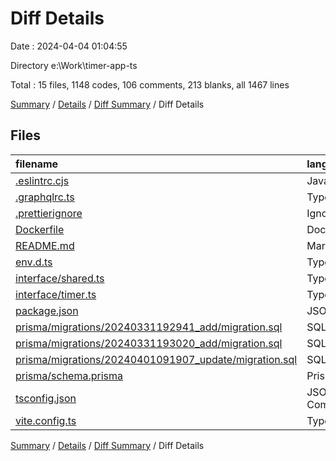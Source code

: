 # Diff Details

Date : 2024-04-04 01:04:55

Directory e:\\Work\\timer-app-ts

Total : 15 files,  1148 codes, 106 comments, 213 blanks, all 1467 lines

[Summary](results.md) / [Details](details.md) / [Diff Summary](diff.md) / Diff Details

## Files
| filename | language | code | comment | blank | total |
| :--- | :--- | ---: | ---: | ---: | ---: |
| [.eslintrc.cjs](/.eslintrc.cjs) | JavaScript | 12 | 1 | 1 | 14 |
| [.graphqlrc.ts](/.graphqlrc.ts) | TypeScript | 34 | 1 | 7 | 42 |
| [.prettierignore](/.prettierignore) | Ignore | 13 | 0 | 1 | 14 |
| [Dockerfile](/Dockerfile) | Docker | 10 | 3 | 7 | 20 |
| [README.md](/README.md) | Markdown | 184 | 0 | 98 | 282 |
| [env.d.ts](/env.d.ts) | TypeScript | 0 | 2 | 1 | 3 |
| [interface/shared.ts](/interface/shared.ts) | TypeScript | 305 | 0 | 6 | 311 |
| [interface/timer.ts](/interface/timer.ts) | TypeScript | 103 | 0 | 10 | 113 |
| [package.json](/package.json) | JSON | 66 | 0 | 1 | 67 |
| [prisma/migrations/20240331192941_add/migration.sql](/prisma/migrations/20240331192941_add/migration.sql) | SQL | 146 | 24 | 34 | 204 |
| [prisma/migrations/20240331193020_add/migration.sql](/prisma/migrations/20240331193020_add/migration.sql) | SQL | 54 | 59 | 24 | 137 |
| [prisma/migrations/20240401091907_update/migration.sql](/prisma/migrations/20240401091907_update/migration.sql) | SQL | 3 | 10 | 3 | 16 |
| [prisma/schema.prisma](/prisma/schema.prisma) | Prisma | 145 | 2 | 14 | 161 |
| [tsconfig.json](/tsconfig.json) | JSON with Comments | 26 | 0 | 1 | 27 |
| [vite.config.ts](/vite.config.ts) | TypeScript | 47 | 4 | 5 | 56 |

[Summary](results.md) / [Details](details.md) / [Diff Summary](diff.md) / Diff Details